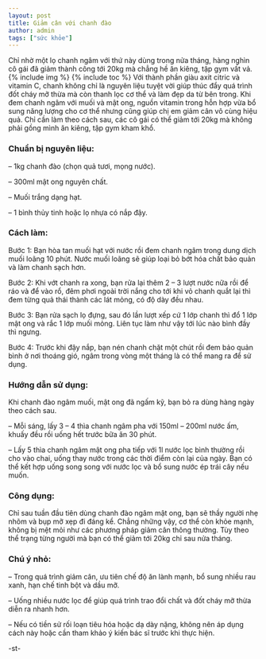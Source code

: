 ```yaml
---
layout: post
title: Giảm cân với chanh đào
author: admin
tags: ["sức khỏe"]
---
```

Chỉ nhờ một lọ chanh ngâm với thứ này dùng trong nửa tháng, hàng nghìn cô gái đã giảm thành công tới 20kg mà chẳng hề ăn kiêng, tập gym vất vả.
{% include img %}
{% include toc %}
Với thành phần giàu axit citric và vitamin C, chanh không chỉ là nguyên liệu tuyệt vời giúp thúc đẩy quá trình đốt cháy mỡ thừa mà còn thanh lọc cơ thể và làm đẹp da từ bên trong. Khi đem chanh ngâm với muối và mật ong, nguồn vitamin trong hỗn hợp vừa bổ sung năng lượng cho cơ thể nhưng cũng giúp chị em giảm cân vô cùng hiệu quả. Chỉ cần làm theo cách sau, các cô gái có thể giảm tới 20kg mà không phải gồng mình ăn kiêng, tập gym kham khổ.

### Chuẩn bị nguyên liệu:

– 1kg chanh đào (chọn quả tươi, mọng nước).

– 300ml mật ong nguyên chất.

– Muối trắng dạng hạt.

– 1 bình thủy tinh hoặc lọ nhựa có nắp đậy.

### Cách làm:

Bước 1: Bạn hòa tan muối hạt với nước rồi đem chanh ngâm trong dung dịch muối loãng 10 phút. Nước muối loãng sẽ giúp loại bỏ bớt hóa chất bảo quản và làm chanh sạch hơn.

Bước 2: Khi vớt chanh ra xong, bạn rửa lại thêm 2 – 3 lượt nước nữa rồi để ráo và để vào rổ, đêm phơi ngoài trời nắng cho tới khi vỏ chanh quắt lại thì đem từng quả thái thành các lát mỏng, có độ dày đều nhau.

Bước 3: Bạn rửa sạch lọ đựng, sau đó lần lượt xếp cứ 1 lớp chanh thì đổ 1 lớp mật ong và rắc 1 lớp muối mỏng. Liên tục làm như vậy tới lúc nào bình đầy thì ngưng.

Bước 4: Trước khi đậy nắp, bạn nén chanh chặt một chút rồi đem bảo quản bình ở nơi thoáng gió, ngâm trong vòng một tháng là có thể mang ra để sử dụng.

### Hướng dẫn sử dụng:

Khi chanh đào ngâm muối, mật ong đã ngấm kỹ, bạn bỏ ra dùng hàng ngày theo cách sau.

– Mỗi sáng, lấy 3 – 4 thìa chanh ngâm pha với 150ml – 200ml nước ấm, khuấy đều rồi uống hết trước bữa ăn 30 phút.

– Lấy 5 thìa chanh ngâm mật ong pha tiếp với 1l nước lọc bình thường rồi cho vào chai, uống thay nước trong các thời điểm còn lại của ngày. Bạn có thể kết hợp uống song song với nước lọc và bổ sung nước ép trái cây nếu muốn.

### Công dụng:

Chỉ sau tuần đầu tiên dùng chanh đào ngâm mật ong, bạn sẽ thầy người nhẹ nhõm và bụp mỡ xẹp đi đáng kể. Chẳng những vậy, cơ thể còn khỏe mạnh, không bị mệt mỏi như các phương pháp giảm cân thông thường. Tùy theo thể trạng từng người mà bạn có thể giảm tới 20kg chỉ sau nửa tháng.

### Chú ý nhỏ:

– Trong quá trình giảm cân, ưu tiên chế độ ăn lành mạnh, bổ sung nhiều rau xanh, hạn chế tinh bột và dầu mỡ.

– Uống nhiều nước lọc để giúp quá trình trao đổi chất và đốt cháy mỡ thừa diễn ra nhanh hơn.

– Nếu có tiền sử rối loạn tiêu hóa hoặc dạ dày nặng, không nên áp dụng cách này hoặc cần tham khảo ý kiến bác sĩ trước khi thực hiện.

-st-
